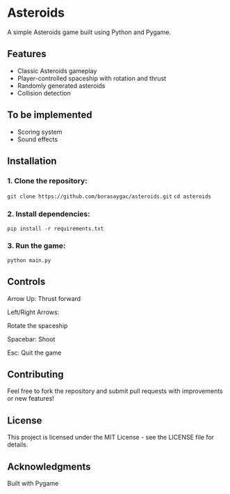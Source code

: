 # Asteroids

A simple Asteroids game built using Python and Pygame.

## Features

- Classic Asteroids gameplay
- Player-controlled spaceship with rotation and thrust
- Randomly generated asteroids
- Collision detection

## To be implemented 

- Scoring system
- Sound effects

## Installation

### 1. Clone the repository:

`git clone https://github.com/borasaygac/asteroids.git`
`cd asteroids`

### 2. Install dependencies:

`pip install -r requirements.txt`

### 3. Run the game:

`python main.py`

## Controls

Arrow Up: Thrust forward

Left/Right Arrows: 

Rotate the spaceship

Spacebar: Shoot

Esc: Quit the game

## Contributing

Feel free to fork the repository and submit pull requests with improvements or new features!

## License

This project is licensed under the MIT License - see the LICENSE file for details.

## Acknowledgments

Built with Pygame